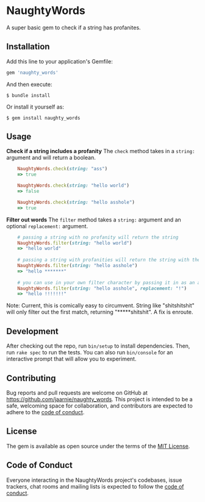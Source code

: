 # NaughtyWords

A super basic gem to check if a string has profanites. 

## Installation

Add this line to your application's Gemfile:

```ruby
gem 'naughty_words'
```

And then execute:

    $ bundle install

Or install it yourself as:

    $ gem install naughty_words

## Usage

**Check if a string includes a profanity**
The `check` method takes in a `string:` argument and will return a boolean.
```ruby
    NaughtyWords.check(string: "ass")
    => true

    NaughtyWords.check(string: "hello world")
    => false

    NaughtyWords.check(string: "hello asshole")
    => true
```

**Filter out words**
The `filter` method takes a `string:` argument and an optional `replacement:` argument.

``` ruby
    # passing a string with no profanity will return the string
    NaughtyWords.filter(string: "hello world")
    => "hello world"
    
    # passing a string with profanities will return the string with the profanity filtered out
    NaughtyWords.filter(string: "hello asshole")
    => "hello *******"
    
    # you can use in your own filter character by passing it in as an argument  ("*" is by default)
    NaughtyWords.filter(string: "hello asshole", replacement: "!")
    => "hello !!!!!!!"
```
Note: Current, this is comically easy to circumvent. String like "shitshitshit" will only filter out the first match, returning "*****shitshit". A fix is enroute.

## Development

After checking out the repo, run `bin/setup` to install dependencies. Then, run `rake spec` to run the tests. You can also run `bin/console` for an interactive prompt that will allow you to experiment.

## Contributing

Bug reports and pull requests are welcome on GitHub at https://github.com/jaarnie/naughty_words. This project is intended to be a safe, welcoming space for collaboration, and contributors are expected to adhere to the [code of conduct](https://github.com/jaarnie/naughty_words/blob/master/CODE_OF_CONDUCT.md).

## License

The gem is available as open source under the terms of the [MIT License](https://opensource.org/licenses/MIT).

## Code of Conduct

Everyone interacting in the NaughtyWords project's codebases, issue trackers, chat rooms and mailing lists is expected to follow the [code of conduct](https://github.com/[USERNAME]/naughty_words/blob/master/CODE_OF_CONDUCT.md).
